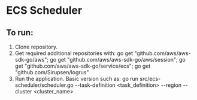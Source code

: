 # ECS Scheduler

## To run:
1. Clone repository.
1. Get required additional repositories with:
go get "github.com/aws/aws-sdk-go/aws"; go get "github.com/aws/aws-sdk-go/aws/session"; go get "github.com/aws/aws-sdk-go/service/ecs"; go get "github.com/Sirupsen/logrus"
1. Run the application. Basic version such as:
	go run src/ecs-scheduler/scheduler.go --task-definition <task_definition> --region <region>  --cluster <cluster_name>
